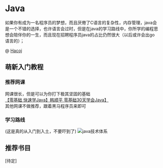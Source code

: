 # Java
如果你有成为一名程序员的梦想，而且厌倦了C语言的复杂性，内存管理，java会是一个不错的选择，也许语言会过时，但是在java的学习路线中，你所学的编程思想会陪伴你的一生，而且现在招聘程序员java的占比仍然很大（以后或许会出go语言的）；

@ [Hacoj](../../../贡献者/Hacoj.md)  

## 萌新入门教程  
### 推荐网课  
网课很长，但是可以为你打下极其坚固的基础  
[【零基础 快速学Java】韩顺平 零基础30天学会Java】](https://www.bilibili.com/video/BV1fh411y7R8)  
其他网课不做推荐，跟着黑马程序员来即可  
### 学习路线  
(这是真的从入门到入土，不要吓到了)
![java技术体系](../../../../PR_resources/#8/Java技术体系.png)  

## 推荐书目  
[待定]